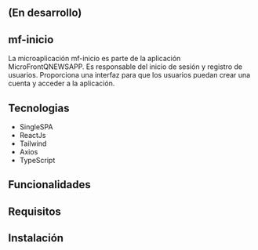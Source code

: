 ## (En desarrollo)

## mf-inicio
La microaplicación mf-inicio es parte de la aplicación MicroFrontQNEWSAPP. Es responsable del inicio de sesión y registro de usuarios. Proporciona una interfaz para que los usuarios puedan crear una cuenta y acceder a la aplicación.

## Tecnologias
<ul>
  <li>SingleSPA</li>
  <li>ReactJs</li>
  <li>Tailwind</li>
  <li>Axios</li>
  <li>TypeScript</li>
</ul>

## Funcionalidades


## Requisitos


## Instalación
